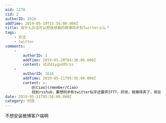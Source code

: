 ```yaml
---
aid: 1178
cid: 2
authorID: 1616
addTime: 2019-05-19T15:56:00.000Z
title: 有什么办法可以把我想看的微博同步到Twitter上么？
tags:
    - 办法
    - twitter
comments:
    -
        authorID: 1
        addTime: 2019-05-20T04:30:00.000Z
        content: 试试diygod的rss
    -
        authorID: 1616
        addTime: 2019-05-21T05:56:00.000Z
        content: >-
            @[Ciao](/member/Ciao)
            找到rsshub，要想同步到twitter似乎还要弄IFTT，好烦，我懒得弄了，现在订阅微博RSS了
date: 2019-05-21T05:56:00.000Z
category: 时政
---
```


不想安装微博客户端啊
